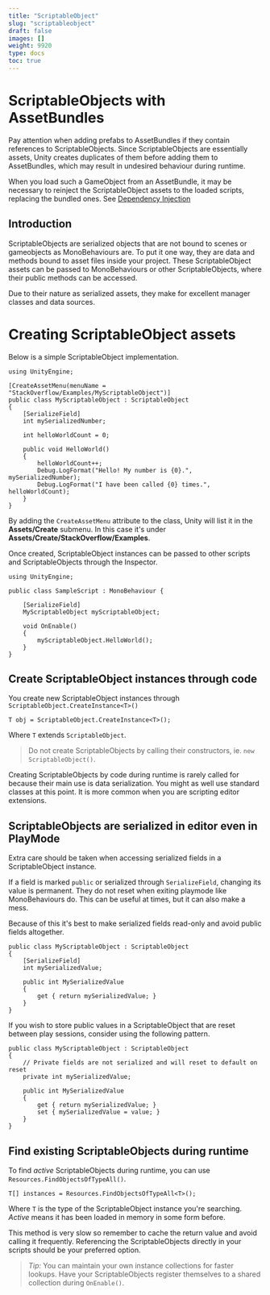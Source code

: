 ```yaml
---
title: "ScriptableObject"
slug: "scriptableobject"
draft: false
images: []
weight: 9920
type: docs
toc: true
---
```


# ScriptableObjects with AssetBundles

Pay attention when adding prefabs to AssetBundles if they contain references to ScriptableObjects. Since ScriptableObjects are essentially assets, Unity creates duplicates of them before adding them to AssetBundles, which may result in undesired behaviour during runtime.

When you load such a GameObject from an AssetBundle, it may be necessary to reinject the ScriptableObject assets to the loaded scripts, replacing the bundled ones. See [Dependency Injection][1]

  [1]: https://www.wikiod.com/design-patterns/dependency-injection

## Introduction
ScriptableObjects are serialized objects that are not bound to scenes or gameobjects as MonoBehaviours are. To put it one way, they are data and methods bound to asset files inside your project. These ScriptableObject assets can be passed to MonoBehaviours or other ScriptableObjects, where their public methods can be accessed.

Due to their nature as serialized assets, they make for excellent manager classes and data sources.

# Creating ScriptableObject assets

Below is a simple ScriptableObject implementation.

<!-- language: c# -->
    using UnityEngine;

    [CreateAssetMenu(menuName = "StackOverflow/Examples/MyScriptableObject")]
    public class MyScriptableObject : ScriptableObject
    {
        [SerializeField]
        int mySerializedNumber;

        int helloWorldCount = 0;

        public void HelloWorld()
        {
            helloWorldCount++;
            Debug.LogFormat("Hello! My number is {0}.", mySerializedNumber);
            Debug.LogFormat("I have been called {0} times.", helloWorldCount);
        }
    }



By adding the `CreateAssetMenu` attribute to the class, Unity will list it in the **Assets/Create** submenu. In this case it's under **Assets/Create/StackOverflow/Examples**.

Once created, ScriptableObject instances can be passed to other scripts and ScriptableObjects through the Inspector.

<!-- language: c# -->

    using UnityEngine;
    
    public class SampleScript : MonoBehaviour {
    
        [SerializeField]
        MyScriptableObject myScriptableObject;
    
        void OnEnable()
        {
            myScriptableObject.HelloWorld();
        }
    }


  [1]: https://docs.unity3d.com/ScriptReference/CreateAssetMenuAttribute.html

## Create ScriptableObject instances through code
You create new ScriptableObject instances through `ScriptableObject.CreateInstance<T>()`

<!-- language: c# -->
    T obj = ScriptableObject.CreateInstance<T>();

Where `T` extends `ScriptableObject`.

> Do not create ScriptableObjects by calling their constructors, ie. `new ScriptableObject()`.

Creating ScriptableObjects by code during runtime is rarely called for because their main use is data serialization. You might as well use standard classes at this point. It is more common when you are scripting editor extensions.

## ScriptableObjects are serialized in editor even in PlayMode
Extra care should be taken when accessing serialized fields in a ScriptableObject instance.

If a field is marked `public` or serialized through `SerializeField`, changing its value is permanent. They do not reset when exiting playmode like MonoBehaviours do. This can be useful at times, but it can also make a mess.

Because of this it's best to make serialized fields read-only and avoid public fields altogether.

<!-- language: c# -->
    public class MyScriptableObject : ScriptableObject
    {
        [SerializeField]
        int mySerializedValue;
    
        public int MySerializedValue
        {
            get { return mySerializedValue; }
        }
    }

If you wish to store public values in a ScriptableObject that are reset between play sessions, consider using the following pattern.

<!-- language: c# -->
    public class MyScriptableObject : ScriptableObject
    {
        // Private fields are not serialized and will reset to default on reset
        private int mySerializedValue;
    
        public int MySerializedValue
        {
            get { return mySerializedValue; }
            set { mySerializedValue = value; }
        }
    }

## Find existing ScriptableObjects during runtime
To find *active* ScriptableObjects during runtime, you can use `Resources.FindObjectsOfTypeAll()`.

<!-- language: c# -->
    T[] instances = Resources.FindObjectsOfTypeAll<T>();

Where `T` is the type of the ScriptableObject instance you're searching. *Active* means it has been loaded in memory in some form before.

This method is very slow so remember to cache the return value and avoid calling it frequently. Referencing the ScriptableObjects directly in your scripts should be your preferred option.

> *Tip:* You can maintain your own instance collections for faster lookups. Have your ScriptableObjects register themselves to a shared collection during `OnEnable()`.


